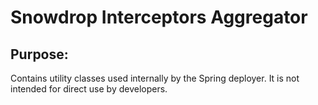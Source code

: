 Snowdrop Interceptors Aggregator
================================

Purpose:
--------

Contains utility classes used internally by the Spring deployer. It is not intended for direct use by developers.
